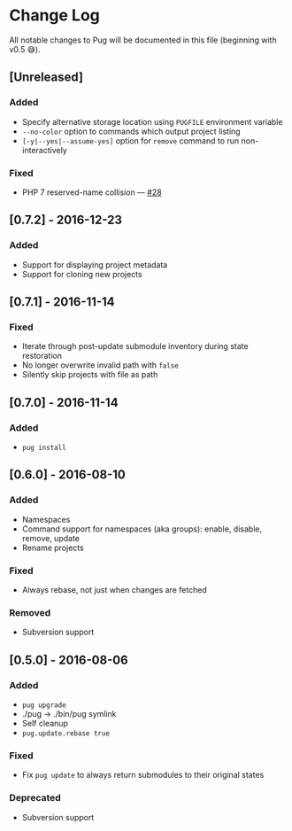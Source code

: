 # Change Log

All notable changes to Pug will be documented in this file (beginning with v0.5 😅).

## [Unreleased]
### Added
- Specify alternative storage location using `PUGFILE` environment variable
- `--no-color` option to commands which output project listing
- `[-y|--yes|--assume-yes]` option for `remove` command to run non-interactively

### Fixed
- PHP 7 reserved-name collision — [#28](https://github.com/ashur/pug/issues/28)

## [0.7.2] - 2016-12-23
### Added
- Support for displaying project metadata
- Support for cloning new projects

## [0.7.1] - 2016-11-14
### Fixed
- Iterate through post-update submodule inventory during state restoration
- No longer overwrite invalid path with `false`
- Silently skip projects with file as path

## [0.7.0] - 2016-11-14
### Added
- `pug install`

## [0.6.0] - 2016-08-10
### Added
- Namespaces
- Command support for namespaces (aka groups): enable, disable, remove, update
- Rename projects

### Fixed
- Always rebase, not just when changes are fetched

### Removed
- Subversion support

## [0.5.0] - 2016-08-06
### Added
- `pug upgrade`
- ./pug -> ./bin/pug symlink
- Self cleanup
- `pug.update.rebase true`

### Fixed
- Fix `pug update` to always return submodules to their original states

### Deprecated
- Subversion support
